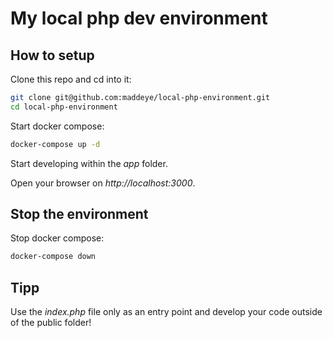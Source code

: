 # My local php dev environment

## How to setup

Clone this repo and cd into it:

```bash
git clone git@github.com:maddeye/local-php-environment.git
cd local-php-environment
```

Start docker compose:

```bash
docker-compose up -d
```

Start developing within the _app_ folder.

Open your browser on _http://localhost:3000_.

## Stop the environment

Stop docker compose:

```bash
docker-compose down
```

## Tipp

Use the _index.php_ file only as an entry point and develop your code outside of the public folder!
